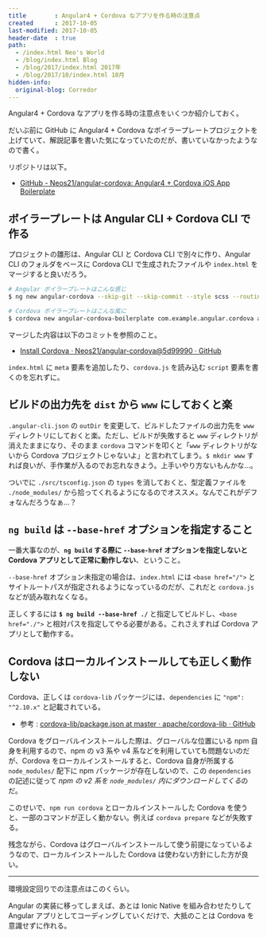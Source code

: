 ```yaml
---
title        : Angular4 + Cordova なアプリを作る時の注意点
created      : 2017-10-05
last-modified: 2017-10-05
header-date  : true
path:
  - /index.html Neo's World
  - /blog/index.html Blog
  - /blog/2017/index.html 2017年
  - /blog/2017/10/index.html 10月
hidden-info:
  original-blog: Corredor
---
```


Angular4 + Cordova なアプリを作る時の注意点をいくつか紹介しておく。

だいぶ前に GitHub に Angular4 + Cordova なボイラープレートプロジェクトを上げていて、解説記事を書いた気になっていたのだが、書いていなかったようなので書く。

リポジトリは以下。

- [GitHub - Neos21/angular-cordova: Angular4 + Cordova iOS App Boilerplate](https://github.com/Neos21/boilerplate-angular-cordova)

## ボイラープレートは Angular CLI + Cordova CLI で作る

プロジェクトの雛形は、Angular CLI と Cordova CLI で別々に作り、Angular CLI のフォルダをベースに Cordova CLI で生成されたファイルや `index.html` をマージすると良いだろう。

```bash
# Angular ボイラープレートはこんな感じ
$ ng new angular-cordova --skip-git --skip-commit --style scss --routing

# Cordova ボイラープレートはこんな風に
$ cordova new angular-cordova-boilerplate com.example.angular.cordova angular-cordova
```

マージした内容は以下のコミットを参照のこと。

- [Install Cordova · Neos21/angular-cordova@5d99990 · GitHub](https://github.com/Neos21/boilerplate-angular-cordova/commit/5d99990a95b6314a0dc9cb4a5c0b51fbaed1f220)

`index.html` に `meta` 要素を追加したり、`cordova.js` を読み込む `script` 要素を書くのを忘れずに。

## ビルドの出力先を `dist` から `www` にしておくと楽

`.angular-cli.json` の `outDir` を変更して、ビルドしたファイルの出力先を `www` ディレクトリにしておくと楽。ただし、ビルドが失敗すると `www` ディレクトリが消えたままになり、そのまま `cordova` コマンドを叩くと「`www` ディレクトリがないから Cordova プロジェクトじゃないよ」と言われてしまう。`$ mkdir www` すれば良いが、手作業が入るのでお忘れなきよう。上手いやり方ないもんかな…。

ついでに `./src/tsconfig.json` の `types` を消しておくと、型定義ファイルを `./node_modules/` から拾ってくれるようになるのでオススメ。なんでこれがデフォなんだろうなぁ…？

## `ng build` は `--base-href` オプションを指定すること

一番大事なのが、**`ng build` する際に `--base-href` オプションを指定しないと Cordova アプリとして正常に動作しない**、ということ。

`--base-href` オプション未指定の場合は、`index.html` には `<base href="/">` とサイトルートパスが指定されるようになっているのだが、これだと `cordova.js` などが読み取れなくなる。

正しくするには **`$ ng build --base-href ./`** と指定してビルドし、`<base href="./">` と相対パスを指定してやる必要がある。これさえすれば Cordova アプリとして動作する。

## Cordova はローカルインストールしても正しく動作しない

Cordova、正しくは `cordova-lib` パッケージには、`dependencies` に `"npm": "^2.10.x"` と記載されている。

- 参考 : [cordova-lib/package.json at master · apache/cordova-lib · GitHub](https://github.com/apache/cordova-lib/blob/master/package.json#L31)

Cordova をグローバルインストールした際は、グローバルな位置にいる npm 自身を利用するので、npm の v3 系や v4 系などを利用していても問題ないのだが、Cordova をローカルインストールすると、Cordova 自身が所属する `node_modules/` 配下に npm パッケージが存在しないので、この `dependencies` の記述に従って *npm の v2 系を `node_modules/` 内にダウンロードしてくる*のだ。

このせいで、`npm run cordova` とローカルインストールした Cordova を使うと、一部のコマンドが正しく動かない。例えば `cordova prepare` などが失敗する。

残念ながら、Cordova はグローバルインストールして使う前提になっているようなので、ローカルインストールした Cordova は使わない方針にした方が良い。

---

環境設定回りでの注意点はこのくらい。

Angular の実装に移ってしまえば、あとは Ionic Native を組み合わせたりして Angular アプリとしてコーディングしていくだけで、大抵のことは Cordova を意識せずに作れる。
